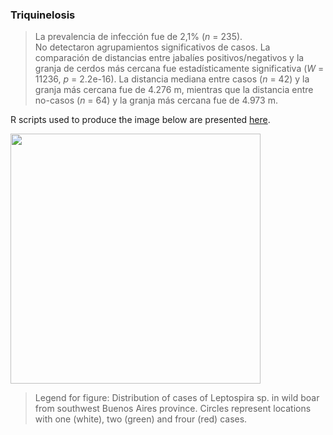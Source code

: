 ### Triquinelosis

> La prevalencia de infección fue de 2,1% (*n* = 235).   
No detectaron agrupamientos significativos de casos. 
La comparación de distancias entre jabalíes positivos/negativos y la granja de cerdos más cercana fue estadísticamente significativa (*W* = 11236, *p* = 2.2e-16). La distancia mediana entre casos (*n* = 42) y la granja más cercana fue de 4.276 m, mientras que la distancia entre no-casos (*n* = 64) y la granja más cercana fue de 4.973 m. 

R scripts used to produce the image below are presented [here](./Triquinelosis.R).


<img src="https://user-images.githubusercontent.com/20196847/98276855-5a352880-1f75-11eb-86c9-c6113f1ff131.jpg" width="400" img align="center">

>Legend for figure: Distribution of cases of Leptospira sp. in wild boar from southwest Buenos Aires province. Circles represent locations with one (white), two (green) and frour (red) cases.
